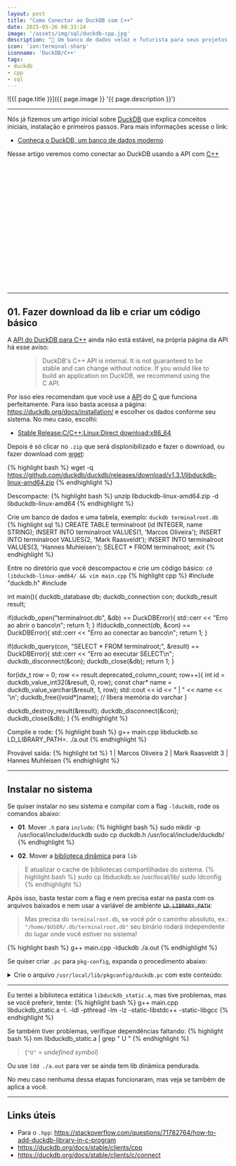 ```yaml
---
layout: post
title: "Como Conectar ao DuckDB com C++"
date: 2025-05-26 08:33:24
image: '/assets/img/sql/duckdb-cpp.jpg'
description: "🚀 Um banco de dados veloz e futurista para seus projetos."
icon: 'ion:terminal-sharp'
iconname: 'DuckDB/C++'
tags:
- duckdb
- cpp
- sql
---
```


![{{ page.title }}]({{ page.image }} '{{ page.description }}')

---

Nós já fizemos um artigo inicial sobre [DuckDB](https://terminalroot.com.br/2025/03/conheca-um-duckdb-um-banco-de-dados-moderno.html) que explica conceitos iniciais, instalação e primeiros passos. Para mais informações acesse o link:
+ [Conheça o DuckDB, um banco de dados moderno](https://terminalroot.com.br/2025/03/conheca-um-duckdb-um-banco-de-dados-moderno.html)

Nesse artigo veremos como conectar ao DuckDB usando a API com [C++](https://terminalroot.com.br/tags#cpp)


<!-- SQUARE - GAMES ROOT -->
<script async src="//pagead2.googlesyndication.com/pagead/js/adsbygoogle.js"></script>
<ins class="adsbygoogle"
style="display:inline-block;width:336px;height:280px"
data-ad-client="ca-pub-2838251107855362"
data-ad-slot="5351066970"></ins>
<script>
(adsbygoogle = window.adsbygoogle || []).push({});
</script>

---

## 01. Fazer download da lib e criar um código básico
A [API do DuckDB para C++](https://duckdb.org/docs/stable/clients/cpp) ainda não está estável, na própria página da API há esse aviso:

<figure>
  <blockquote class="blockquote p-3 bg-danger bg-opacity-10 rounded">
    <p>DuckDB's C++ API is internal. It is not guaranteed to be stable and can change without notice. If you would like to build an application on DuckDB, we recommend using the C API.</p>
  </blockquote>
</figure>

Por isso eles recomendam que você use a [API](https://duckdb.org/docs/stable/clients/c/connect) do [C](https://terminalroot.com.br/tags#linguagemc) que funciona perfeitamente. Para isso basta acessa a página: <https://duckdb.org/docs/installation/> e escolher os dados conforme seu sistema. No meu caso, escolhi:
+ [Stable Release:C/C++:Linux:Direct download:x86\_64](https://duckdb.org/docs/installation/?version=stable&environment=cplusplus&platform=linux&download_method=direct&architecture=x86_64)

Depois é só clicar no `.zip` que será displonibilizado e fazer o download, ou fazer download com [wget](https://terminalroot.com.br/2019/05/aprenda-a-explorar-o-comando-wget.html):

{% highlight bash %}
wget -q https://github.com/duckdb/duckdb/releases/download/v1.3.1/libduckdb-linux-amd64.zip
{% endhighlight %}

Descompacte:
{% highlight bash %}
unzip libduckdb-linux-amd64.zip -d libduckdb-linux-amd64
{% endhighlight %}

Crie um banco de dados e uma tabela, exemplo: `duckdb terminalroot.db`
{% highlight sql %}
CREATE TABLE terminalroot (id INTEGER, name STRING);
INSERT INTO terminalroot VALUES(1, 'Marcos Oliveira');
INSERT INTO terminalroot VALUES(2, 'Mark Raasveldt');
INSERT INTO terminalroot VALUES(3, 'Hannes Muhleisen');
SELECT * FROM terminalroot;
.exit
{% endhighlight %}

Entre no diretório que você descompactou e crie um código básico: `cd libduckdb-linux-amd64/ && vim main.cpp`
{% highlight cpp %}
#include "duckdb.h"
#include <iostream>

int main(){
  duckdb_database db;
  duckdb_connection con;
  duckdb_result result;

  if(duckdb_open("terminalroot.db", &db) == DuckDBError){
    std::cerr << "Erro ao abrir o banco\n";
    return 1;
  }
  if(duckdb_connect(db, &con) == DuckDBError){
    std::cerr << "Erro ao conectar ao banco\n";
    return 1;
  }

  if(duckdb_query(con, "SELECT * FROM terminalroot;", &result) == DuckDBError){
    std::cerr << "Erro ao executar SELECT\n";
    duckdb_disconnect(&con);
    duckdb_close(&db);
    return 1;
  }

  for(idx_t row = 0; row <= result.deprecated_column_count; row++){
    int id = duckdb_value_int32(&result, 0, row);
    const char* name = duckdb_value_varchar(&result, 1, row);
    std::cout << id << " | " << name << '\n';
    duckdb_free((void*)name); // libera memória do varchar
  }

  duckdb_destroy_result(&result);
  duckdb_disconnect(&con);
  duckdb_close(&db);
}
{% endhighlight %}

Compile e rode:
{% highlight bash %}
g++ main.cpp libduckdb.so
LD_LIBRARY_PATH=. ./a.out
{% endhighlight %}

Provável saída:
{% highlight txt %}
1 | Marcos Oliveira
2 | Mark Raasveldt
3 | Hannes Muhleisen
{% endhighlight %}

---

## Instalar no sistema
Se quiser instalar no seu sistema e compilar com a flag `-lduckdb`, rode os comandos abaixo:

+ **01**. Mover `.h` para `include`:
{% highlight bash %}
sudo mkdir -p /usr/local/include/duckdb
sudo cp duckdb.h /usr/local/include/duckdb/
{% endhighlight %}

+ **02**. Mover a [biblioteca dinâmica](https://terminalroot.com.br/2024/09/diferenca-entre-bibliotecas-estatica-e-dinamica.html) para `lib`
> E atualizar o cache de bibliotecas compartilhadas do sistema.
{% highlight bash %}
sudo cp libduckdb.so /usr/local/lib/
sudo ldconfig
{% endhighlight %}


Após isso, basta testar com a flag e nem precisa estar na pasta com os arquivos baixados e nem usar a variável de ambiente ~~`LD_LIBRARY_PATH`~~:
> Mas precisa do `terminalroot.db`, se você pôr o caminho absoluto, ex.: `"/home/$USER/.db/terminalroot.db"` seu binário rodará independente do lugar onde você estiver no sistema!

{% highlight bash %}
g++ main.cpp -lduckdb
./a.out
{% endhighlight %}

Se quiser criar `.pc` para `pkg-config`, expanda o procedimento abaixo:

<details>
 <summary>Crie o arquivo <code>/usr/local/lib/pkgconfig/duckdb.pc</code> com este conteúdo:</summary>

{% highlight pc %}
prefix=/usr/local
exec_prefix=${prefix}
libdir=${exec_prefix}/lib
includedir=${prefix}/include

Name: DuckDB
Description: DuckDB embedded database
Version: 1.2.1
Libs: -L${libdir} -lduckdb
Cflags: -I${includedir}/duckdb
{% endhighlight %}

<p>Salve com:</p>

{% highlight bash %}
sudo mkdir -p /usr/local/lib/pkgconfig
sudo vim /usr/local/lib/pkgconfig/duckdb.pc
# cole o conteúdo acima
{% endhighlight %}

<p>Atualize o cache:</p>

{% highlight bash %}
export PKG_CONFIG_PATH=/usr/local/lib/pkgconfig:$PKG_CONFIG_PATH
{% endhighlight %}

</details>


<!-- RECTANGLE LARGE -->
<script async src="https://pagead2.googlesyndication.com/pagead/js/adsbygoogle.js"></script>
<!-- Informat -->
<ins class="adsbygoogle"
style="display:block"
data-ad-client="ca-pub-2838251107855362"
data-ad-slot="2327980059"
data-ad-format="auto"
data-full-width-responsive="true"></ins>
<script>
(adsbygoogle = window.adsbygoogle || []).push({});
</script>

---

Eu tentei a biblioteca estática `libduckdb_static.a`, mas tive problemas, mas se você preferir, tente:
{% highlight bash %}
g++ main.cpp libduckdb_static.a -I. -ldl -pthread -lm -lz -static-libstdc++ -static-libgcc
{% endhighlight %}

Se também tiver problemas, verifique dependências faltando:
{% highlight bash %}
nm libduckdb_static.a | grep " U "
{% endhighlight %}
> (`"U"` = *undefined symbol*)

Ou use `ldd ./a.out` para ver se ainda tem lib dinâmica pendurada.

No meu caso nenhuma dessa etapas funcionaram, mas veja se também de aplica a você.

---

## Links úteis
+ Para o `.hpp`: <https://stackoverflow.com/questions/71782764/how-to-add-duckdb-library-in-c-program>
+ <https://duckdb.org/docs/stable/clients/cpp>
+ <https://duckdb.org/docs/stable/clients/c/connect>

